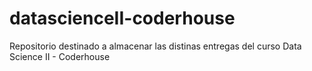 # datascienceII-coderhouse
Repositorio destinado a almacenar las distinas entregas del curso Data Science II - Coderhouse
